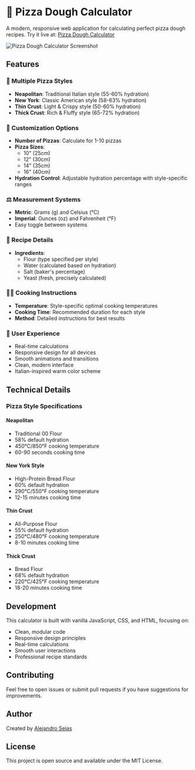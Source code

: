 # 🍕 Pizza Dough Calculator

A modern, responsive web application for calculating perfect pizza dough recipes. Try it live at: [Pizza Dough Calculator](https://alejandrosejas.github.io/pizza-dough-calculator/)

![Pizza Dough Calculator Screenshot](./images/screenshot.png)

## Features

### 🎯 Multiple Pizza Styles

- **Neapolitan**: Traditional Italian style (55-60% hydration)
- **New York**: Classic American style (58-63% hydration)
- **Thin Crust**: Light & Crispy style (50-60% hydration)
- **Thick Crust**: Rich & Fluffy style (65-72% hydration)

### 📐 Customization Options

- **Number of Pizzas**: Calculate for 1-10 pizzas
- **Pizza Sizes**:
  - 10" (25cm)
  - 12" (30cm)
  - 14" (35cm)
  - 16" (40cm)
- **Hydration Control**: Adjustable hydration percentage with style-specific ranges

### ⚖️ Measurement Systems

- **Metric**: Grams (g) and Celsius (°C)
- **Imperial**: Ounces (oz) and Fahrenheit (°F)
- Easy toggle between systems

### 📝 Recipe Details

- **Ingredients**:
  - Flour (type specified per style)
  - Water (calculated based on hydration)
  - Salt (baker's percentage)
  - Yeast (fresh, precisely calculated)

### 👨‍🍳 Cooking Instructions

- **Temperature**: Style-specific optimal cooking temperatures
- **Cooking Time**: Recommended duration for each style
- **Method**: Detailed instructions for best results

### 💫 User Experience

- Real-time calculations
- Responsive design for all devices
- Smooth animations and transitions
- Clean, modern interface
- Italian-inspired warm color scheme

## Technical Details

### Pizza Style Specifications

#### Neapolitan

- Traditional 00 Flour
- 58% default hydration
- 450°C/850°F cooking temperature
- 60-90 seconds cooking time

#### New York Style

- High-Protein Bread Flour
- 60% default hydration
- 290°C/550°F cooking temperature
- 12-15 minutes cooking time

#### Thin Crust

- All-Purpose Flour
- 55% default hydration
- 250°C/480°F cooking temperature
- 8-10 minutes cooking time

#### Thick Crust

- Bread Flour
- 68% default hydration
- 220°C/425°F cooking temperature
- 18-20 minutes cooking time

## Development

This calculator is built with vanilla JavaScript, CSS, and HTML, focusing on:

- Clean, modular code
- Responsive design principles
- Real-time calculations
- Smooth user interactions
- Professional recipe standards

## Contributing

Feel free to open issues or submit pull requests if you have suggestions for improvements.

## Author

Created by [Alejandro Sejas](https://github.com/alejandrosejas)

## License

This project is open source and available under the MIT License.
